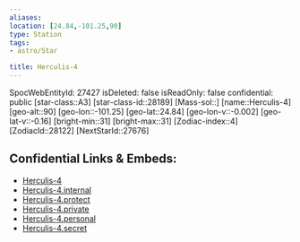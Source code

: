 ```yaml
---
aliases: 
location: [24.84,-101.25,90]
type: Station
tags:
- astro/Star

title: Herculis-4
---
```

SpocWebEntityId: 27427
isDeleted: false
isReadOnly: false
confidential: public
[star-class::A3]
[star-class-id::28189]
[Mass-sol::]
[name::Herculis-4]
[geo-alt::90]
[geo-lon::-101.25]
[geo-lat::24.84]
[geo-lon-v::-0.002]
[geo-lat-v::-0.16]
[bright-min::31]
[bright-max::31]
[Zodiac-index::4]
[ZodiacId::28122]
[NextStarId::27676]



## Confidential Links & Embeds: 
- [Herculis-4](../../../_public/astro/Star/Herculis-4.md) 
- [Herculis-4.internal](../../../_internal/astro/Star/Herculis-4.internal.md) 
- [Herculis-4.protect](../../../_protect/astro/Star/Herculis-4.protect.md) 
- [Herculis-4.private](../../../_private/astro/Star/Herculis-4.private.md) 
- [Herculis-4.personal](../../../_personal/astro/Star/Herculis-4.personal.md) 
- [Herculis-4.secret](../../../_secret/astro/Star/Herculis-4.secret.md)

